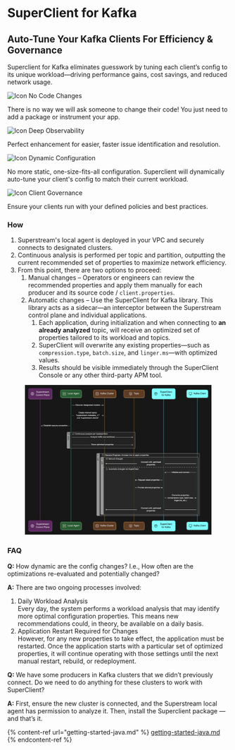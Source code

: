 # SuperClient for Kafka

## Auto-Tune Your Kafka Clients For Efficiency & Governance

Superclient for Kafka eliminates guesswork by tuning each client’s config to its unique workload—driving performance gains, cost savings, and reduced network usage.

![Icon](https://cdn.prod.website-files.com/6834bf545aa0a8461c3bc7e7/6834bf545aa0a8461c3bcad0_Vector%20\(52\).svg) No Code Changes

There is no way we will ask someone to change their code! You just need to add a package or instrument your app.

![Icon](https://cdn.prod.website-files.com/6834bf545aa0a8461c3bc7e7/6834bf545aa0a8461c3bcad0_Vector%20\(52\).svg) Deep Observability

Perfect enhancement for easier, faster issue identification and resolution.

![Icon](https://cdn.prod.website-files.com/6834bf545aa0a8461c3bc7e7/6834bf545aa0a8461c3bcad0_Vector%20\(52\).svg) Dynamic Configuration

No more static, one-size-fits-all configuration. Superclient will dynamically auto-tune your client's config to match their current workload.

![Icon](https://cdn.prod.website-files.com/6834bf545aa0a8461c3bc7e7/6834bf545aa0a8461c3bcad0_Vector%20\(52\).svg) Client Governance

Ensure your clients run with your defined policies and best practices.

### How

1. Superstream's local agent is deployed in your VPC and securely connects to designated clusters.
2. Continuous analysis is performed per topic and partition, outputting the current recommended set of properties to maximize network efficiency.
3. From this point, there are two options to proceed:
   1. Manual changes – Operators or engineers can review the recommended properties and apply them manually for each producer and its source code / `client.properties`.
   2. Automatic changes – Use the SuperClient for Kafka library. This library acts as a sidecar—an interceptor between the Superstream control plane and individual applications.
      1. Each application, during initialization and when connecting to **an already analyzed** topic, will receive an optimized set of properties tailored to its workload and topics.
      2. SuperClient will overwrite any existing properties—such as `compression.type`, `batch.size`, and `linger.ms`—with optimized values.
      3. Results should be visible immediately through the SuperClient Console or any other third-party APM tool.

<figure><img src="../../.gitbook/assets/SuperClient sequence diagram.png" alt=""><figcaption></figcaption></figure>

### FAQ

**Q:** How dynamic are the config changes? I.e., How often are the optimizations re-evaluated and potentially changed?

**A:** There are two ongoing processes involved:

1. Daily Workload Analysis\
   Every day, the system performs a workload analysis that may identify more optimal configuration properties. This means new recommendations could, in theory, be available on a daily basis.
2. Application Restart Required for Changes\
   However, for any new properties to take effect, the application must be restarted. Once the application starts with a particular set of optimized properties, it will continue operating with those settings until the next manual restart, rebuild, or redeployment.

**Q:** We have some producers in Kafka clusters that we didn’t previously connect. Do we need to do anything for these clusters to work with SuperClient?

**A:** First, ensure the new cluster is connected, and the Superstream local agent has permission to analyze it. Then, install the Superclient package — and that’s it.

{% content-ref url="getting-started-java.md" %}
[getting-started-java.md](getting-started-java.md)
{% endcontent-ref %}
